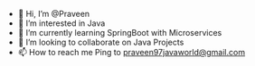 - 👋 Hi, I’m @Praveen
- 👀 I’m interested in Java
- 🌱 I’m currently learning SpringBoot with Microservices
- 💞️ I’m looking to collaborate on Java Projects
- 📫 How to reach me Ping to praveen97javaworld@gmail.com

<!---
PraveenJavaWorld/PraveenJavaWorld is a ✨ special ✨ repository because its `README.md` (this file) appears on your GitHub profile.
You can click the Preview link to take a look at your changes.
--->
